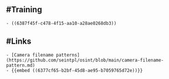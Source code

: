 ## #Training
	- ((6387f45f-c478-4f15-aa10-a28ae0268db3))
## #Links
	- [Camera filename patterns](https://github.com/seintpl/osint/blob/main/camera-filename-pattern.md)
	- {{embed ((6377cf65-b2bf-45d8-ae95-b7059765d72e))}}